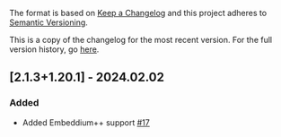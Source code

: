 The format is based on [Keep a Changelog](http://keepachangelog.com/en/1.0.0/) and this project adheres to [Semantic Versioning](http://semver.org/spec/v2.0.0.html).

This is a copy of the changelog for the most recent version. For the full version history, go [here](https://github.com/TheIllusiveC4/CuriousLights/blob/1.20.x/CHANGELOG.md).

## [2.1.3+1.20.1] - 2024.02.02
### Added
- Added Embeddium++ support [#17](https://github.com/illusivesoulworks/radiantgear/issues/17)
